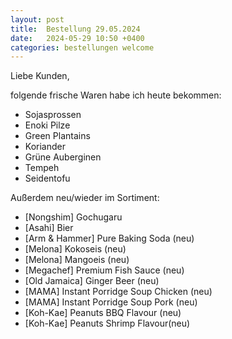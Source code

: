 ```yaml
---
layout: post
title:  Bestellung 29.05.2024
date:   2024-05-29 10:50 +0400
categories: bestellungen welcome
---
```


Liebe Kunden,

folgende frische Waren habe ich heute bekommen:
<ul>
<li>Sojasprossen</li>
<li>Enoki Pilze</li>
<li>Green Plantains</li>
<li>Koriander</li>
<li>Grüne Auberginen</li>
<li>Tempeh</li>
<li>Seidentofu</li>
</ul>

Außerdem neu/wieder im Sortiment:
<ul>
<li>[Nongshim] Gochugaru</li>
<li>[Asahi] Bier</li>
<li>[Arm & Hammer] Pure Baking Soda (neu)</li>
<li>[Melona] Kokoseis (neu)</li>
<li>[Melona] Mangoeis (neu)</li>
<li>[Megachef] Premium Fish Sauce (neu)</li>
<li>[Old Jamaica] Ginger Beer (neu)</li>
<li>[MAMA] Instant Porridge Soup Chicken (neu)</li>
<li>[MAMA] Instant Porridge Soup Pork (neu)</li>
<li>[Koh-Kae] Peanuts BBQ Flavour (neu)</li>
<li>[Koh-Kae] Peanuts Shrimp Flavour(neu)</li>
</ul>
